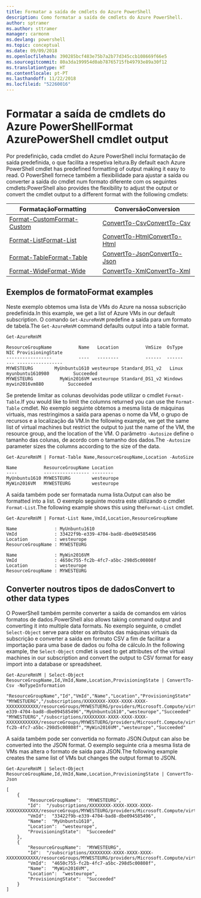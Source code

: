 ```yaml
---
title: Formatar a saída de cmdlets do Azure PowerShell
description: Como formatar a saída de cmdlets do Azure PowerShell.
author: sptramer
ms.author: sttramer
manager: carmonm
ms.devlang: powershell
ms.topic: conceptual
ms.date: 09/09/2018
ms.openlocfilehash: 390285bcf483e75b7a2b77d345ccb108669f66e5
ms.sourcegitcommit: 80a3da199954d0ab78765715fb49793e89a30f12
ms.translationtype: HT
ms.contentlocale: pt-PT
ms.lasthandoff: 11/22/2018
ms.locfileid: "52260016"
---
```

# <a name="format-azurepowershell-cmdlet-output"></a><span data-ttu-id="753aa-103">Formatar a saída de cmdlets do Azure PowerShell</span><span class="sxs-lookup"><span data-stu-id="753aa-103">Format AzurePowerShell cmdlet output</span></span>

<span data-ttu-id="753aa-104">Por predefinição, cada cmdlet do Azure PowerShell inclui formatação de saída predefinida, o que facilita a respetiva leitura.</span><span class="sxs-lookup"><span data-stu-id="753aa-104">By default each Azure PowerShell cmdlet has predefined formatting of output making it easy to read.</span></span>  <span data-ttu-id="753aa-105">O PowerShell fornece também a flexibilidade para ajustar a saída ou converter a saída do cmdlet num formato diferente com os seguintes cmdlets:</span><span class="sxs-lookup"><span data-stu-id="753aa-105">PowerShell also provides the flexibility to adjust the output or convert the cmdlet output to a different format with the following cmdlets:</span></span>

| <span data-ttu-id="753aa-106">Formatação</span><span class="sxs-lookup"><span data-stu-id="753aa-106">Formatting</span></span>      | <span data-ttu-id="753aa-107">Conversão</span><span class="sxs-lookup"><span data-stu-id="753aa-107">Conversion</span></span>       |
|-----------------|------------------|
| [<span data-ttu-id="753aa-108">Format-Custom</span><span class="sxs-lookup"><span data-stu-id="753aa-108">Format-Custom</span></span>](/powershell/module/microsoft.powershell.utility/format-custom) | [<span data-ttu-id="753aa-109">ConvertTo-Csv</span><span class="sxs-lookup"><span data-stu-id="753aa-109">ConvertTo-Csv</span></span>](/powershell/module/microsoft.powershell.utility/convertto-csv)  |
| [<span data-ttu-id="753aa-110">Format-List</span><span class="sxs-lookup"><span data-stu-id="753aa-110">Format-List</span></span>](/powershell/module/microsoft.powershell.utility/format-list)   | [<span data-ttu-id="753aa-111">ConvertTo-Html</span><span class="sxs-lookup"><span data-stu-id="753aa-111">ConvertTo-Html</span></span>](/powershell/module/microsoft.powershell.utility/convertto-html) |
| [<span data-ttu-id="753aa-112">Format-Table</span><span class="sxs-lookup"><span data-stu-id="753aa-112">Format-Table</span></span>](/powershell/module/microsoft.powershell.utility/format-table)  | [<span data-ttu-id="753aa-113">ConvertTo-Json</span><span class="sxs-lookup"><span data-stu-id="753aa-113">ConvertTo-Json</span></span>](/powershell/module/microsoft.powershell.utility/convertto-json) |
| [<span data-ttu-id="753aa-114">Format-Wide</span><span class="sxs-lookup"><span data-stu-id="753aa-114">Format-Wide</span></span>](/powershell/module/microsoft.powershell.utility/format-wide)   | [<span data-ttu-id="753aa-115">ConvertTo-Xml</span><span class="sxs-lookup"><span data-stu-id="753aa-115">ConvertTo-Xml</span></span>](/powershell/module/microsoft.powershell.utility/convertto-xml)  |

## <a name="format-examples"></a><span data-ttu-id="753aa-116">Exemplos de formato</span><span class="sxs-lookup"><span data-stu-id="753aa-116">Format examples</span></span>

<span data-ttu-id="753aa-117">Neste exemplo obtemos uma lista de VMs do Azure na nossa subscrição predefinida.</span><span class="sxs-lookup"><span data-stu-id="753aa-117">In this example, we get a list of Azure VMs in our default subscription.</span></span>  <span data-ttu-id="753aa-118">O comando `Get-AzureRmVM` predefine a saída para um formato de tabela.</span><span class="sxs-lookup"><span data-stu-id="753aa-118">The `Get-AzureRmVM` command defaults output into a table format.</span></span>

```azurepowershell-interactive
Get-AzureRmVM
```

```output
ResourceGroupName          Name   Location          VmSize  OsType              NIC ProvisioningState
-----------------          ----   --------          ------  ------              --- -----------------
MYWESTEURG        MyUnbuntu1610 westeurope Standard_DS1_v2   Linux myunbuntu1610980         Succeeded
MYWESTEURG          MyWin2016VM westeurope Standard_DS1_v2 Windows   mywin2016vm880         Succeeded
```

<span data-ttu-id="753aa-119">Se pretende limitar as colunas devolvidas pode utilizar o cmdlet `Format-Table`.</span><span class="sxs-lookup"><span data-stu-id="753aa-119">If you would like to limit the columns returned you can use the `Format-Table` cmdlet.</span></span> <span data-ttu-id="753aa-120">No exemplo seguinte obtemos a mesma lista de máquinas virtuais, mas restringimos a saída para apenas o nome da VM, o grupo de recursos e a localização da VM.</span><span class="sxs-lookup"><span data-stu-id="753aa-120">In the following example, we get the same list of virtual machines but restrict the output to just the name of the VM, the resource group, and the location of the VM.</span></span>  <span data-ttu-id="753aa-121">O parâmetro `-Autosize` define o tamanho das colunas, de acordo com o tamanho dos dados.</span><span class="sxs-lookup"><span data-stu-id="753aa-121">The `-Autosize` parameter sizes the columns according to the size of the data.</span></span>

```azurepowershell-interactive
Get-AzureRmVM | Format-Table Name,ResourceGroupName,Location -AutoSize
```

```output
Name          ResourceGroupName Location
----          ----------------- --------
MyUnbuntu1610 MYWESTEURG        westeurope
MyWin2016VM   MYWESTEURG        westeurope
```

<span data-ttu-id="753aa-122">A saída também pode ser formatada numa lista.</span><span class="sxs-lookup"><span data-stu-id="753aa-122">Output can also be formatted into a list.</span></span> <span data-ttu-id="753aa-123">O exemplo seguinte mostra este utilizando o cmdlet `Format-List`.</span><span class="sxs-lookup"><span data-stu-id="753aa-123">The following example shows this using the`Format-List` cmdlet.</span></span>

```azurepowershell-interactive
Get-AzureRmVM | Format-List Name,VmId,Location,ResourceGroupName
```

```output
Name              : MyUnbuntu1610
VmId              : 33422f9b-e339-4704-bad8-dbe094585496
Location          : westeurope
ResourceGroupName : MYWESTEURG

Name              : MyWin2016VM
VmId              : 4650c755-fc2b-4fc7-a5bc-298d5c00808f
Location          : westeurope
ResourceGroupName : MYWESTEURG
```

## <a name="convert-to-other-data-types"></a><span data-ttu-id="753aa-124">Converter noutros tipos de dados</span><span class="sxs-lookup"><span data-stu-id="753aa-124">Convert to other data types</span></span>

<span data-ttu-id="753aa-125">O PowerShell também permite converter a saída de comandos em vários formatos de dados.</span><span class="sxs-lookup"><span data-stu-id="753aa-125">PowerShell also allows taking command output and converting it into multiple data formats.</span></span> <span data-ttu-id="753aa-126">No exemplo seguinte, o cmdlet `Select-Object` serve para obter os atributos das máquinas virtuais da subscrição e converter a saída em formato CSV a fim de facilitar a importação para uma base de dados ou folha de cálculo.</span><span class="sxs-lookup"><span data-stu-id="753aa-126">In the following example, the `Select-Object` cmdlet is used to get attributes of the virtual machines in our subscription and convert the output to CSV format for easy import into a database or spreadsheet.</span></span>

```azurepowershell-interactive
Get-AzureRmVM | Select-Object ResourceGroupName,Id,VmId,Name,Location,ProvisioningState | ConvertTo-Csv -NoTypeInformation
```

```output
"ResourceGroupName","Id","VmId","Name","Location","ProvisioningState"
"MYWESTUERG","/subscriptions/XXXXXXXX-XXXX-XXXX-XXXX-XXXXXXXXXXXX/resourceGroups/MYWESTUERG/providers/Microsoft.Compute/virtualMachines/MyUnbuntu1610","33422f9b-e339-4704-bad8-dbe094585496","MyUnbuntu1610","westeurope","Succeeded"
"MYWESTUERG","/subscriptions/XXXXXXXX-XXXX-XXXX-XXXX-XXXXXXXXXXXX/resourceGroups/MYWESTUERG/providers/Microsoft.Compute/virtualMachines/MyWin2016VM","4650c755-fc2b-4fc7-a5bc-298d5c00808f","MyWin2016VM","westeurope","Succeeded"
```

<span data-ttu-id="753aa-127">A saída também pode ser convertida no formato JSON.</span><span class="sxs-lookup"><span data-stu-id="753aa-127">Output can also be converted into the JSON format.</span></span>  <span data-ttu-id="753aa-128">O exemplo seguinte cria a mesma lista de VMs mas altera o formato de saída para JSON.</span><span class="sxs-lookup"><span data-stu-id="753aa-128">The following example creates the same list of VMs but changes the output format to JSON.</span></span>

```azurepowershell-interactive
Get-AzureRmVM | Select-Object ResourceGroupName,Id,VmId,Name,Location,ProvisioningState | ConvertTo-Json
```

```output
[
    {
        "ResourceGroupName":  "MYWESTEURG",
        "Id":  "/subscriptions/XXXXXXXX-XXXX-XXXX-XXXX-XXXXXXXXXXXX/resourceGroups/MYWESTEURG/providers/Microsoft.Compute/virtualMachines/MyUnbuntu1610",
        "VmId":  "33422f9b-e339-4704-bad8-dbe094585496",
        "Name":  "MyUnbuntu1610",
        "Location":  "westeurope",
        "ProvisioningState":  "Succeeded"
    },
    {
        "ResourceGroupName":  "MYWESTEURG",
        "Id":  "/subscriptions/XXXXXXXX-XXXX-XXXX-XXXX-XXXXXXXXXXXX/resourceGroups/MYWESTEURG/providers/Microsoft.Compute/virtualMachines/MyWin2016VM",
        "VmId":  "4650c755-fc2b-4fc7-a5bc-298d5c00808f",
        "Name":  "MyWin2016VM",
        "Location":  "westeurope",
        "ProvisioningState":  "Succeeded"
    }
]
```
